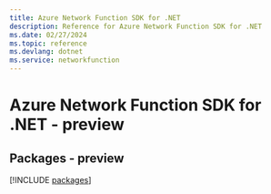 ```yaml
---
title: Azure Network Function SDK for .NET
description: Reference for Azure Network Function SDK for .NET
ms.date: 02/27/2024
ms.topic: reference
ms.devlang: dotnet
ms.service: networkfunction
---
```

# Azure Network Function SDK for .NET - preview
## Packages - preview
[!INCLUDE [packages](network-function-index.md)]
